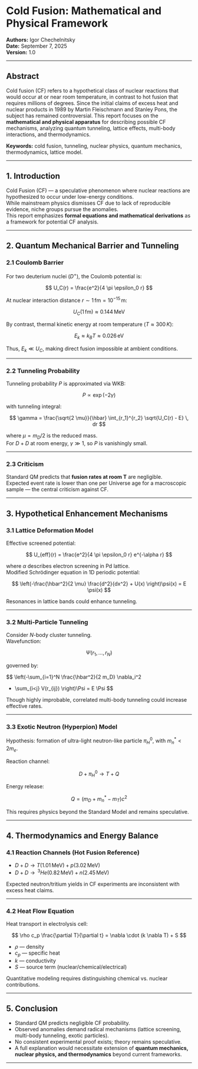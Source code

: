 # Cold Fusion: Mathematical and Physical Framework

**Authors:** Igor Chechelnitsky  
**Date:** September 7, 2025  
**Version:** 1.0  

---

## Abstract
Cold fusion (CF) refers to a hypothetical class of nuclear reactions that would occur at or near room temperature, in contrast to hot fusion that requires millions of degrees. Since the initial claims of excess heat and nuclear products in 1989 by Martin Fleischmann and Stanley Pons, the subject has remained controversial. This report focuses on the **mathematical and physical apparatus** for describing possible CF mechanisms, analyzing quantum tunneling, lattice effects, multi-body interactions, and thermodynamics.

**Keywords:** cold fusion, tunneling, nuclear physics, quantum mechanics, thermodynamics, lattice model.

---

## 1. Introduction
Cold Fusion (CF) — a speculative phenomenon where nuclear reactions are hypothesized to occur under low-energy conditions.  
While mainstream physics dismisses CF due to lack of reproducible evidence, niche groups pursue the anomalies.  
This report emphasizes **formal equations and mathematical derivations** as a framework for potential CF analysis.  

---

## 2. Quantum Mechanical Barrier and Tunneling

### 2.1 Coulomb Barrier
For two deuterium nuclei ($D^+$), the Coulomb potential is:

$$
U_C(r) = \frac{e^2}{4 \pi \epsilon_0 r}
$$

At nuclear interaction distance $r \sim 1 \, \text{fm} = 10^{-15} \, \text{m}$:

$$
U_C(1 \, \text{fm}) \approx 0.144 \, \text{MeV}
$$

By contrast, thermal kinetic energy at room temperature ($T \approx 300 \, K$):

$$
E_k \approx k_B T \approx 0.026 \, \text{eV}
$$

Thus, $E_k \ll U_C$, making direct fusion impossible at ambient conditions.

---

### 2.2 Tunneling Probability
Tunneling probability $P$ is approximated via WKB:

$$
P \propto \exp(-2\gamma)
$$

with tunneling integral:

$$
\gamma = \frac{\sqrt{2 \mu}}{\hbar} 
\int_{r_1}^{r_2} \sqrt{U_C(r) - E} \, dr
$$

where $\mu = m_D/2$ is the reduced mass.  
For $D+D$ at room energy, $\gamma \gg 1$, so $P$ is vanishingly small.

---

### 2.3 Criticism
Standard QM predicts that **fusion rates at room T** are negligible.  
Expected event rate is lower than one per Universe age for a macroscopic sample — the central criticism against CF.

---

## 3. Hypothetical Enhancement Mechanisms

### 3.1 Lattice Deformation Model
Effective screened potential:

$$
U_{eff}(r) = \frac{e^2}{4 \pi \epsilon_0 r} e^{-\alpha r}
$$

where $\alpha$ describes electron screening in Pd lattice.  
Modified Schrödinger equation in 1D periodic potential:

$$
\left(-\frac{\hbar^2}{2 \mu} \frac{d^2}{dx^2} + U(x) \right)\psi(x) = E \psi(x)
$$

Resonances in lattice bands could enhance tunneling.

---

### 3.2 Multi-Particle Tunneling
Consider $N$-body cluster tunneling.  
Wavefunction:

$$
\Psi(r_1, \dots, r_N)
$$

governed by:

$$
\left(-\sum_{i=1}^N \frac{\hbar^2}{2 m_D} \nabla_i^2 
+ \sum_{i<j} V(r_{ij}) \right)\Psi = E \Psi
$$

Though highly improbable, correlated multi-body tunneling could increase effective rates.

---

### 3.3 Exotic Neutron (Hyperpion) Model
Hypothesis: formation of ultra-light neutron-like particle $\pi^0_H$, with $m_n^* < 2 m_e$.

Reaction channel:

$$
D + \pi^0_H \to T + Q
$$

Energy release:

$$
Q = (m_D + m_n^* - m_T)c^2
$$

This requires physics beyond the Standard Model and remains speculative.

---

## 4. Thermodynamics and Energy Balance

### 4.1 Reaction Channels (Hot Fusion Reference)
- $D + D \to T(1.01 \, \text{MeV}) + p(3.02 \, \text{MeV})$  
- $D + D \to \, ^3He(0.82 \, \text{MeV}) + n(2.45 \, \text{MeV})$

Expected neutron/tritium yields in CF experiments are inconsistent with excess heat claims.

---

### 4.2 Heat Flow Equation
Heat transport in electrolysis cell:

$$
\rho c_p \frac{\partial T}{\partial t} = 
\nabla \cdot (k \nabla T) + S
$$

- $\rho$ — density  
- $c_p$ — specific heat  
- $k$ — conductivity  
- $S$ — source term (nuclear/chemical/electrical)  

Quantitative modeling requires distinguishing chemical vs. nuclear contributions.

---

## 5. Conclusion
- Standard QM predicts negligible CF probability.  
- Observed anomalies demand radical mechanisms (lattice screening, multi-body tunneling, exotic particles).  
- No consistent experimental proof exists; theory remains speculative.  
- A full explanation would necessitate extension of **quantum mechanics, nuclear physics, and thermodynamics** beyond current frameworks.  

---  
